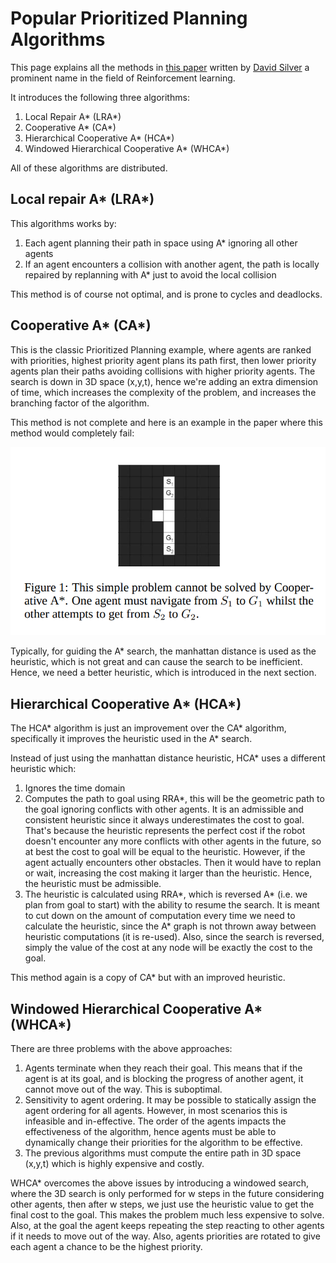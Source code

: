 # Popular Prioritized Planning Algorithms

This page explains all the methods in [this paper](https://cdn.aaai.org/ojs/18726/18726-52-22369-1-10-20210928.pdf) written by [David Silver](https://en.wikipedia.org/wiki/David_Silver_(computer_scientist)) a prominent name in the field of Reinforcement learning.

It introduces the following three algorithms:
1. Local Repair A* (LRA*)
2. Cooperative A* (CA*)
3. Hierarchical Cooperative A* (HCA*)
4. Windowed Hierarchical Cooperative A* (WHCA*)

All of these algorithms are distributed.


## Local repair A* (LRA*)

This algorithms works by:
1. Each agent planning their path in space using A* ignoring all other agents
2. If an agent encounters a collision with another agent, the path is locally repaired by replanning with A* just to avoid the local collision

This method is of course not optimal, and is prone to cycles and deadlocks.

## Cooperative A* (CA*)

This is the classic Prioritized Planning example, where agents are ranked with priorities, highest priority agent plans its path first, then lower priority agents plan their paths avoiding collisions with higher priority agents. The search is down in 3D space (x,y,t), hence we're adding an extra dimension of time, which increases the complexity of the problem, and increases the branching factor of the algorithm.

This method is not complete and here is an example in the paper where this method would completely fail:

![CA_star_suboptimal](../images/CA_star_suboptimal.png)

Typically, for guiding the A* search, the manhattan distance is used as the heuristic, which is not great and can cause the search to be inefficient. Hence, we need a better heuristic, which is introduced in the next section.

## Hierarchical Cooperative A* (HCA*)

The HCA* algorithm is just an improvement over the CA* algorithm, specifically it improves the heuristic used in the A* search.

Instead of just using the manhattan distance heuristic, HCA* uses a different heuristic which:
1. Ignores the time domain
2. Computes the path to goal using RRA*, this will be the geometric path to the goal ignoring conflicts with other agents. It is an admissible and consistent heuristic since it always underestimates the cost to goal. That's because the heuristic represents the perfect cost if the robot doesn't encounter any more conflicts with other agents in the future, so at best the cost to goal will be equal to the heuristic. However, if the agent actually encounters other obstacles. Then it would have to replan or wait, increasing the cost making it larger than the heuristic. Hence, the heuristic must be admissible.
3. The heuristic is calculated using RRA*, which is reversed A* (i.e. we plan from goal to start) with the ability to resume the search. It is meant to cut down on the amount of computation every time we need to calculate the heuristic, since the A* graph is not thrown away between heuristic computations (it is re-used). Also, since the search is reversed, simply the value of the cost at any node will be exactly the cost to the goal.

This method again is a copy of CA* but with an improved heuristic.

## Windowed Hierarchical Cooperative A* (WHCA*)

There are three problems with the above approaches:

1. Agents terminate when they reach their goal. This means that if the agent is at its goal, and is blocking the progress of another agent, it cannot move out of the way. This is suboptimal.
2. Sensitivity to agent ordering. It may be possible to statically assign the agent ordering for all agents. However, in most scenarios this is infeasible and in-effective. The order of the agents impacts the effectiveness of the algorithm, hence agents must be able to dynamically change their priorities for the algorithm to be effective.
3. The previous algorithms must compute the entire path in 3D space (x,y,t) which is highly expensive and costly.

WHCA* overcomes the above issues by introducing a windowed search, where the 3D search is only performed for w steps in the future considering other agents, then after w steps, we just use the heuristic value to get the final cost to the goal. This makes the problem much less expensive to solve.
Also, at the goal the agent keeps repeating the step reacting to other agents if it needs to move out of the way.
Also, agents priorities are rotated to give each agent a chance to be the highest priority.
